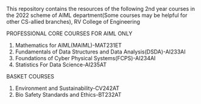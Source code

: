 This repository contains the resources of the following 2nd year courses in the 2022 scheme of AIML department(Some courses may be helpful for other CS-allied branches), RV College of Engineering

PROFESSIONAL CORE COURSES
FOR AIML ONLY
1. Mathematics for AIML(MAIML)-MAT231ET
3. Fundamentals of Data Structures and Data Analysis(DSDA)-AI233AI
4. Foundations of Cyber Physical Systems(FCPS)-AI234AI
5. Statistics For Data Science-AI235AT

BASKET COURSES
1. Environment and Sustainability-CV242AT
2. Bio Safety Standards and Ethics-BT232AT
